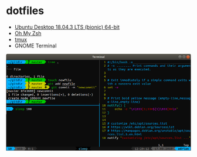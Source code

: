 # dotfiles

* [Ubuntu Desktop 18.04.3 LTS (bionic) 64-bit](http://releases.ubuntu.com/18.04/)
* [Oh My Zsh](https://github.com/robbyrussell/oh-my-zsh)
* [tmux](https://github.com/tmux/tmux)
* GNOME Terminal

![terminal example](/other/example1.png)
